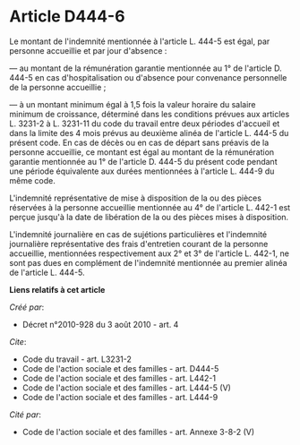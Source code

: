 # Article D444-6

Le montant de l'indemnité mentionnée à l'article L. 444-5 est égal, par personne accueillie et par jour d'absence : 

― au montant de la rémunération garantie mentionnée au 1° de l'article D. 444-5 en cas d'hospitalisation ou d'absence pour
convenance personnelle de la personne accueillie ; 

― à un montant minimum égal à 1,5 fois la valeur horaire du salaire minimum de croissance, déterminé dans les conditions
prévues aux articles L. 3231-2 à L. 3231-11 du code du travail entre deux périodes d'accueil et dans la limite des 4 mois
prévus au deuxième alinéa de l'article L. 444-5 du présent code. En cas de décès ou en cas de départ sans préavis de la
personne accueillie, ce montant est égal au montant de la rémunération garantie mentionnée au 1° de l'article D. 444-5 du
présent code pendant une période équivalente aux durées mentionnées à l'article L. 444-9 du même code. 

L'indemnité représentative de mise à disposition de la ou des pièces réservées à la personne accueillie mentionnée au 4° de
l'article L. 442-1 est perçue jusqu'à la date de libération de la ou des pièces mises à disposition. 

L'indemnité journalière en cas de sujétions particulières et l'indemnité journalière représentative des frais d'entretien
courant de la personne accueillie, mentionnées respectivement aux 2° et 3° de l'article L. 442-1, ne sont pas dues en
complément de l'indemnité mentionnée au premier alinéa de l'article L. 444-5.

**Liens relatifs à cet article**

_Créé par_:

  - Décret n°2010-928 du 3 août 2010 - art. 4

_Cite_:

  - Code du travail - art. L3231-2
  - Code de l'action sociale et des familles - art. D444-5
  - Code de l'action sociale et des familles - art. L442-1
  - Code de l'action sociale et des familles - art. L444-5 (V)
  - Code de l'action sociale et des familles - art. L444-9

_Cité par_:

  - Code de l'action sociale et des familles - art. Annexe 3-8-2 (V)
